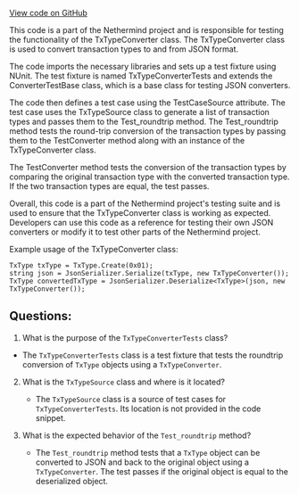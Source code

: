 [View code on GitHub](https://github.com/nethermindeth/nethermind/Nethermind.Core.Test/Json/TxTypeConverterTests.cs)

This code is a part of the Nethermind project and is responsible for testing the functionality of the TxTypeConverter class. The TxTypeConverter class is used to convert transaction types to and from JSON format. 

The code imports the necessary libraries and sets up a test fixture using NUnit. The test fixture is named TxTypeConverterTests and extends the ConverterTestBase class, which is a base class for testing JSON converters. 

The code then defines a test case using the TestCaseSource attribute. The test case uses the TxTypeSource class to generate a list of transaction types and passes them to the Test_roundtrip method. The Test_roundtrip method tests the round-trip conversion of the transaction types by passing them to the TestConverter method along with an instance of the TxTypeConverter class. 

The TestConverter method tests the conversion of the transaction types by comparing the original transaction type with the converted transaction type. If the two transaction types are equal, the test passes. 

Overall, this code is a part of the Nethermind project's testing suite and is used to ensure that the TxTypeConverter class is working as expected. Developers can use this code as a reference for testing their own JSON converters or modify it to test other parts of the Nethermind project. 

Example usage of the TxTypeConverter class:

```
TxType txType = TxType.Create(0x01);
string json = JsonSerializer.Serialize(txType, new TxTypeConverter());
TxType convertedTxType = JsonSerializer.Deserialize<TxType>(json, new TxTypeConverter());
```
## Questions: 
 1. What is the purpose of the `TxTypeConverterTests` class?
   - The `TxTypeConverterTests` class is a test fixture that tests the roundtrip conversion of `TxType` objects using a `TxTypeConverter`.

2. What is the `TxTypeSource` class and where is it located?
   - The `TxTypeSource` class is a source of test cases for `TxTypeConverterTests`. Its location is not provided in the code snippet.

3. What is the expected behavior of the `Test_roundtrip` method?
   - The `Test_roundtrip` method tests that a `TxType` object can be converted to JSON and back to the original object using a `TxTypeConverter`. The test passes if the original object is equal to the deserialized object.